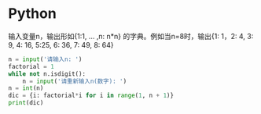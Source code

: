 # Python
 输⼊变量n，输出形如{1:1, … ,n: n*n} 的字典。例如当n=8时，输出{1: 1，2: 4, 3: 9, 4: 16, 5:25, 6: 36, 7: 49, 8: 64} 


```Python
n = input('请输入n: ')
factorial = 1
while not n.isdigit():
    n = input('请重新输入n(数字): ')
n = int(n)
dic = {i: factorial*i for i in range(1, n + 1)}
print(dic)
```